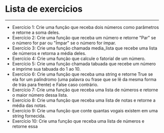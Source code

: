 # Lista de exercicios

---

* Exercício 1: Crie uma função que receba dois números como parâmetros e retorne a soma deles.
* Exercício 2: Crie uma função que receba um número e retorne &quot;Par&quot; se o número for par ou &quot;Ímpar&quot; se o número for ímpar.
* Exercício 3: Crie uma função chamada media_lista que recebe uma lista de números e retorna a média deles.
* Exercício 4: Crie uma função que calcule o fatorial de um número.
* Exercício 5: Crie uma função chamada tabuada que recebe um número e imprime sua tabuada do 1 ao 10.
* Exercício 6: Crie uma função que receba uma string e retorne True se ela for um palíndromo (uma palavra ou frase que se lê da mesma forma de trás para frente) e False caso contrário.
* Exercício 7: Crie uma função que receba uma lista de números e retorne o maior número dessa lista.
* Exercício 8: Crie uma função que receba uma lista de notas e retorne a média das notas.
* Exercício 9: Crie uma função que conte quantas vogais existem em uma string fornecida.
* Exercício 10: Crie uma função que receba uma lista de números e retorne essa
